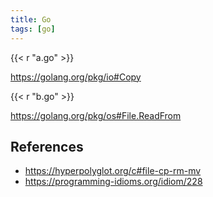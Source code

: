 ```yaml
---
title: Go
tags: [go]
---
```


{{< r "a.go" >}}

<https://golang.org/pkg/io#Copy>

{{< r "b.go" >}}

<https://golang.org/pkg/os#File.ReadFrom>

## References

- <https://hyperpolyglot.org/c#file-cp-rm-mv>
- <https://programming-idioms.org/idiom/228>
